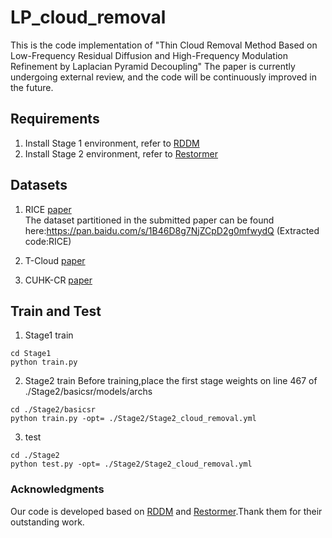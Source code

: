 # LP_cloud_removal
This is the code implementation of "Thin Cloud Removal Method Based on Low-Frequency Residual Diffusion and High-Frequency Modulation Refinement by Laplacian Pyramid Decoupling"
The paper is currently undergoing external review, and the code will be continuously improved in the future.

## Requirements
1. Install Stage 1 environment, refer to [RDDM](https://github.com/nachifur/RDDM)
2. Install Stage 2 environment, refer to [Restormer](https://github.com/swz30/Restormer)

## Datasets
1. RICE [paper](https://arxiv.org/abs/1901.00600)  
   The dataset partitioned in the submitted paper can be found here:https://pan.baidu.com/s/1B46D8g7NjZCpD2g0mfwydQ (Extracted code:RICE) 
2. T-Cloud [paper](https://openaccess.thecvf.com/content/ACCV2022/papers/Ding_Uncertainty-Based_Thin_Cloud_Removal_Network_via_Conditional_Variational_Autoencoders_ACCV_2022_paper.pdf)

3. CUHK-CR [paper](https://ieeexplore.ieee.org/abstract/document/10552304/)

## Train and Test
1. Stage1 train
```train
cd Stage1
python train.py
```

2. Stage2 train
Before training,place the first stage weights on line 467 of ./Stage2/basicsr/models/archs
```train
cd ./Stage2/basicsr
python train.py -opt= ./Stage2/Stage2_cloud_removal.yml
```

3. test
```test
cd ./Stage2
python test.py -opt= ./Stage2/Stage2_cloud_removal.yml
```

### Acknowledgments
Our code is developed based on [RDDM](https://github.com/nachifur/RDDM) and [Restormer](https://github.com/swz30/Restormer).Thank them for their outstanding work.
